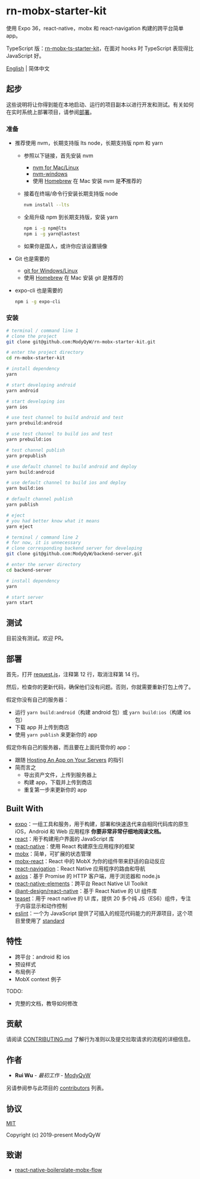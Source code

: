 # rn-mobx-starter-kit

使用 Expo 36，react-native，mobx 和 react-navigation 构建的跨平台简单 app。

TypeScript 版：[rn-mobx-ts-starter-kit](https://github.com/ModyQyW/rn-mobx-ts-starter-kit)，在面对 hooks 时 TypeScript 表现得比 JavaScript 好。

[English](README.md) | 简体中文

## 起步

这些说明将让你得到能在本地启动、运行的项目副本以进行开发和测试。有关如何在实时系统上部署项目，请参阅[部署](#部署)。

### 准备

- 推荐使用 nvm，长期支持版 lts node，长期支持版 npm 和 yarn
  - 参照以下链接，首先安装 nvm
    - [nvm for Mac/Linux](https://github.com/nvm-sh/nvm)
    - [nvm-windows](https://github.com/coreybutler/nvm-windows)
    - 使用 [Homebrew](https://brew.sh/) 在 Mac 安装 nvm 是**不**推荐的
  - 接着在终端/命令行安装长期支持版 node

    ```sh
    nvm install --lts
    ```

  - 全局升级 npm 到长期支持版，安装 yarn

    ```sh
    npm i -g npm@lts
    npm i -g yarn@lastest
    ```

  - 如果你是国人，或许你应该设置镜像
- Git 也是需要的
  - [git for Windows/Linux](https://git-scm.com/downloads)
  - 使用 [Homebrew](https://brew.sh/) 在 Mac 安装 git 是推荐的
- expo-cli 也是需要的
  
  ```sh
  npm i -g expo-cli
  ```

### 安装

```sh
# terminal / command line 1
# clone the project
git clone git@github.com:ModyQyW/rn-mobx-starter-kit.git

# enter the project directory
cd rn-mobx-starter-kit

# install dependency
yarn

# start developing android
yarn android

# start developing ios
yarn ios

# use test channel to build android and test
yarn prebuild:android

# use test channel to build ios and test
yarn prebuild:ios

# test channel publish
yarn prepublish

# use default channel to build android and deploy
yarn build:android

# use default channel to build ios and deploy
yarn build:ios

# default channel publish
yarn publish

# eject
# you had better know what it means
yarn eject

# terminal / command line 2
# for now, it is unnecessary
# clone corresponding backend server for developing
git clone git@github.com:ModyQyW/backend-server.git

# enter the server directory
cd backend-server

# install dependency
yarn

# start server
yarn start
```

## 测试

目前没有测试。欢迎 PR。

## 部署

首先，打开 [request.js](./src/utils/request.js)，注释第 12 行，取消注释第 14 行。

然后，检查你的更新代码，确保他们没有问题。否则，你就需要重新打包上传了。

假定你没有自己的服务器：

- 运行 `yarn build:android`（构建 android 包）或 `yarn build:ios`（构建 ios 包）
- 下载 app 并上传到商店
- 使用 `yarn publish` 来更新你的 app

假定你有自己的服务器，而且要在上面托管你的 app：

- 跟随 [Hosting An App on Your Servers](https://docs.expo.io/versions/v36.0.0/distribution/hosting-your-app/) 的指引
- 简而言之
  - 导出资产文件，上传到服务器上
  - 构建 app，下载并上传到商店
  - 重复第一步来更新你的 app

## Built With

- [expo](https://expo.io/)：一组工具和服务，用于构建，部署和快速迭代来自相同代码库的原生 iOS，Android 和 Web 应用程序 **你要非常非常仔细地阅读文档。**
- [react](https://zh-hans.reactjs.org/)：用于构建用户界面的 JavaScript 库
- [react-native](https://reactnative.cn/)：使用 React 构建原生应用程序的框架
- [mobx](https://mobx.js.org/)：简单，可扩展的状态管理
- [mobx-react](https://mobx-react.js.org/)：React 中的 MobX 为你的组件带来舒适的自动反应
- [react-navigation](https://reactnavigation.org/)：React Native 应用程序的路由和导航
- [axios](https://github.com/axios/axios)：基于 Promise 的 HTTP 客户端，用于浏览器和 node.js
- [react-native-elements](https://react-native-training.github.io/react-native-elements/)：跨平台 React Native UI Toolkit
- [@ant-design/react-native](https://rn.mobile.ant.design/)：基于 React Native 的 UI 组件库
- [teaset](https://github.com/rilyu/teaset)：用于 react native 的 UI 库，提供 20 多个纯 JS（ES6）组件，专注于内容显示和动作控制
- [eslint](https://eslint.org)：一个为 JavaScript 提供了可插入的规范代码能力的开源项目，这个项目里使用了 [standard](https://standardjs.com/readme-zhcn.html)

## 特性

- 跨平台：android 和 ios
- 预设样式
- 布局例子
- MobX context 例子

TODO:

- 完整的文档，教导如何修改

## 贡献

请阅读 [CONTRIBUTING.md](./CONTRIBUTING.md) 了解行为准则以及提交拉取请求的流程的详细信息。

## 作者

- **Rui Wu** - *最初工作* - [ModyQyW](https://github.com/ModyQyW)

另请参阅参与此项目的 [contributors](https://github.com/ModyQyW/rn-mobx-starter-kit/contributors) 列表。

## 协议

[MIT](./LICENSE)

Copyright (c) 2019-present ModyQyW

## 致谢

- [react-native-boilerplate-mobx-flow](https://github.com/GeekyAnts/react-native-boilerplate-mobx-flow)
